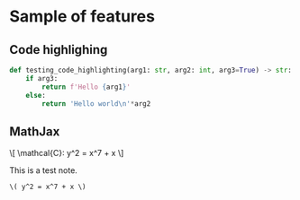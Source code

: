 # Sample of features

## Code highlighing

```py
def testing_code_highlighting(arg1: str, arg2: int, arg3=True) -> str:
	if arg3:
		return f'Hello {arg1}'
	else:
		return 'Hello world\n'*arg2
```

## MathJax

\\[ \mathcal{C}: y^2 = x^7 + x \\]

<div class="note">
	This is a test note.

	\( y^2 = x^7 + x \)
</div>